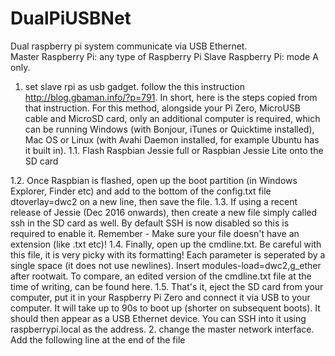 # DualPiUSBNet
Dual raspberry pi system communicate via USB Ethernet.  
Master Raspberry Pi: any type of Raspberry Pi
Slave Raspberry Pi: mode A only.

1.  set slave rpi as usb gadget. follow the this instruction http://blog.gbaman.info/?p=791. In short, here is the steps copied from that instruction. 
For this method, alongside your Pi Zero, MicroUSB cable and MicroSD card, only an additional computer is required, which can be running Windows (with Bonjour, iTunes or Quicktime installed), Mac OS or Linux (with Avahi Daemon installed, for example Ubuntu has it built in).
1.1. Flash Raspbian Jessie full or Raspbian Jessie Lite onto the SD card



1.2. Once Raspbian is flashed, open up the boot partition (in Windows Explorer, Finder etc) and add to the bottom of the config.txt file dtoverlay=dwc2 on a new line, then save the file.
1.3. If using a recent release of Jessie (Dec 2016 onwards), then create a new file simply called ssh in the SD card as well. By default SSH is now disabled so this is required to enable it. Remember - Make sure your file doesn't have an extension (like .txt etc)!
1.4. Finally, open up the cmdline.txt. Be careful with this file, it is very picky with its formatting! Each parameter is seperated by a single space (it does not use newlines). Insert modules-load=dwc2,g_ether after rootwait. To compare, an edited version of the cmdline.txt file at the time of writing, can be found here.
1.5. That's it, eject the SD card from your computer, put it in your Raspberry Pi Zero and connect it via USB to your computer. It will take up to 90s to boot up (shorter on subsequent boots). It should then appear as a USB Ethernet device. You can SSH into it using raspberrypi.local as the address.
2.  change the master network interface. Add the following line at the end of the file
